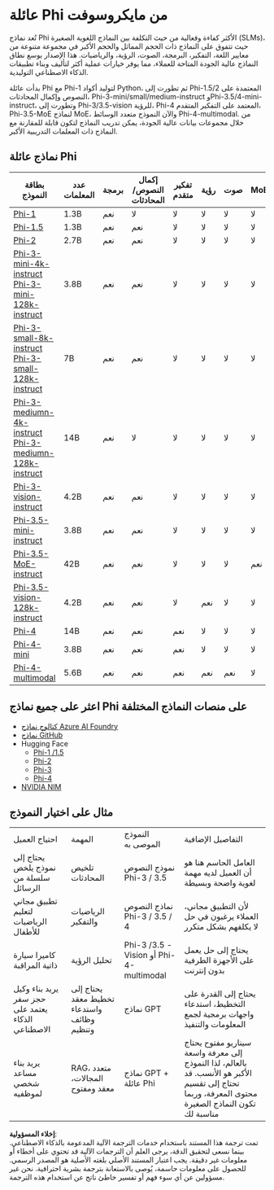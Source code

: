 # عائلة Phi من مايكروسوفت

تُعد نماذج Phi الأكثر كفاءة وفعالية من حيث التكلفة بين النماذج اللغوية الصغيرة (SLMs)، حيث تتفوق على النماذج ذات الحجم المماثل والحجم الأكبر في مجموعة متنوعة من معايير اللغة، التفكير، البرمجة، الصوت، الرؤية، والرياضيات. هذا الإصدار يوسع نطاق النماذج عالية الجودة المتاحة للعملاء، مما يوفر خيارات عملية أكثر لتأليف وبناء تطبيقات الذكاء الاصطناعي التوليدية.

بدأت عائلة Phi مع Phi-1 لتوليد أكواد Python، ثم تطورت إلى Phi-1.5/2 المعتمدة على النصوص وإكمال المحادثات، Phi-3-mini/small/medium-instruct وPhi-3.5/4-mini-instruct، وتطورت إلى Phi-3/3.5-vision للرؤية، Phi-4 المعتمد على التفكير المتقدم، Phi-3.5-MoE لنماذج MoE، والآن النموذج متعدد الوسائط Phi-4-multimodal. من خلال مجموعات بيانات عالية الجودة، يمكن تدريب النماذج لتكون قابلة للمقارنة مع النماذج ذات المعلمات التدريبية الأكبر.

## نماذج عائلة Phi

<div style="font-size:8px">

| بطاقة النموذج |عدد المعلمات|برمجة|إكمال النصوص/المحادثات|تفكير متقدم| رؤية | صوت | MoE
| - | -  | - | - |- |- |- |- |
|[Phi-1](https://huggingface.co/microsoft/phi-1)|1.3B| نعم| لا | لا |لا |لا |لا |
|[Phi-1.5](https://huggingface.co/microsoft/phi-1_5)|1.3B| نعم|نعم| لا |لا |لا |لا |
|[Phi-2](https://huggingface.co/microsoft/phi-1_5)|2.7B| نعم|نعم| لا |لا |لا |لا |
|[Phi-3-mini-4k-instruct](https://huggingface.co/microsoft/Phi-3-mini-4k-instruct)<br/>[Phi-3-mini-128k-instruct](https://huggingface.co/microsoft/Phi-3-mini-128k-instruct)|3.8B| نعم|نعم| لا |لا |لا |لا |
|[Phi-3-small-8k-instruct](https://huggingface.co/microsoft/Phi-3-small-8k-instruct)<br/>[Phi-3-small-128k-instruct](https://huggingface.co/microsoft/Phi-3-small-128k-instruct)<br/>|7B| نعم|نعم| لا |لا |لا |لا |
|[Phi-3-mediumn-4k-instruct](https://huggingface.co/microsoft/Phi-3-medium-4k-instruct)<br>[Phi-3-mediumn-128k-instruct](https://huggingface.co/microsoft/Phi-3-medium-128k-instruct)|14B|نعم|لا| لا |لا |لا |لا |
|[Phi-3-vision-instruct](https://huggingface.co/microsoft/Phi-3-vision-128k-instruct)|4.2B|نعم|نعم|لا |لا |لا |لا |
|[Phi-3.5-mini-instruct](https://huggingface.co/microsoft/Phi-3.5-mini-instruct)|3.8B|نعم|نعم| لا |لا |لا |لا |
|[Phi-3.5-MoE-instruct](https://huggingface.co/microsoft/Phi-3.5-MoE-instruct)|42B|نعم|نعم| لا |لا |لا |نعم |
|[Phi-3.5-vision-128k-instruct](https://huggingface.co/microsoft/Phi-3.5-vision-instruct)|4.2B|نعم|نعم| لا |نعم |لا |لا |
|[Phi-4](https://huggingface.co/microsoft/phi-4)|14B|نعم|نعم| نعم |لا |لا |لا |
|[Phi-4-mini](../../../../../md/01.Introduction/01)|3.8B|نعم|نعم| نعم |لا |لا |لا |
|[Phi-4-multimodal](../../../../../md/01.Introduction/01)|5.6B|نعم|نعم| نعم |نعم |نعم |لا |


</div>

## **اعثر على جميع نماذج Phi على منصات النماذج المختلفة**

- [كتالوج نماذج Azure AI Foundry](https://ai.azure.com/explore/models?selectedCollection=phi)
- [نماذج GitHub](https://github.com/marketplace?query=Phi&type=models)
- Hugging Face
  - [Phi-1 /1.5](https://huggingface.co/collections/microsoft/phi-1-6626e29134744e94e222d572)
  - [Phi-2](https://huggingface.co/microsoft/phi-2)
  - [Phi-3](https://huggingface.co/collections/microsoft/phi-3-6626e15e9585a200d2d761e3)
  - [Phi-4](https://huggingface.co/collections/microsoft/phi-4-677e9380e514feb5577a40e4) 
- [NVIDIA NIM](https://build.nvidia.com/search?q=Phi)

## مثال على اختيار النموذج

| | | | |
|-|-|-|-|
|احتياج العميل|المهمة|النموذج الموصى به|التفاصيل الإضافية|
|يحتاج إلى نموذج يلخص سلسلة من الرسائل|تلخيص المحادثات|نموذج النصوص Phi-3 / 3.5|العامل الحاسم هنا هو أن العميل لديه مهمة لغوية واضحة وبسيطة|
|تطبيق مجاني لتعليم الرياضيات للأطفال|الرياضيات والتفكير|نماذج النصوص Phi-3 / 3.5 / 4|لأن التطبيق مجاني، العملاء يرغبون في حل لا يكلفهم بشكل متكرر|
|كاميرا سيارة ذاتية المراقبة|تحليل الرؤية|Phi-3 /3.5 -Vision أو Phi-4-multimodal|يحتاج إلى حل يعمل على الأجهزة الطرفية بدون إنترنت|
|يريد بناء وكيل حجز سفر يعتمد على الذكاء الاصطناعي|يحتاج إلى تخطيط معقد واستدعاء وظائف وتنظيم|نماذج GPT|يحتاج إلى القدرة على التخطيط، استدعاء واجهات برمجية لجمع المعلومات والتنفيذ|
|يريد بناء مساعد شخصي لموظفيه|RAG، متعدد المجالات، معقد ومفتوح|نماذج GPT + عائلة Phi|سيناريو مفتوح يحتاج إلى معرفة واسعة بالعالم، لذا النموذج الأكبر هو الأنسب. قد تحتاج إلى تقسيم محتوى المعرفة، وربما تكون النماذج الصغيرة مناسبة لك|

**إخلاء المسؤولية**:  
تمت ترجمة هذا المستند باستخدام خدمات الترجمة الآلية المدعومة بالذكاء الاصطناعي. بينما نسعى لتحقيق الدقة، يرجى العلم أن الترجمات الآلية قد تحتوي على أخطاء أو معلومات غير دقيقة. يجب اعتبار المستند الأصلي بلغته الأصلية هو المصدر الرسمي. للحصول على معلومات حاسمة، يُوصى بالاستعانة بترجمة بشرية احترافية. نحن غير مسؤولين عن أي سوء فهم أو تفسير خاطئ ناتج عن استخدام هذه الترجمة.